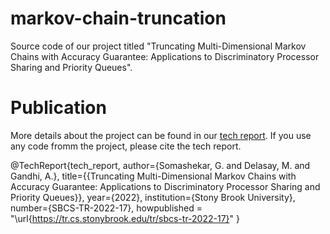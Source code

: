 # markov-chain-truncation
Source code of our project titled "Truncating Multi-Dimensional Markov Chains with Accuracy Guarantee: Applications to Discriminatory Processor Sharing and Priority Queues".

# Publication
More details about the project can be found in our [tech report](https://tr.cs.stonybrook.edu/tr/sbcs-tr-2022-17). If you use any code fromm the project, please cite the tech report.

@TechReport{tech_report,
  author={Somashekar, G. and  Delasay, M. and Gandhi, A.},
  title={{Truncating Multi-Dimensional Markov Chains with Accuracy Guarantee: Applications to Discriminatory Processor Sharing and Priority Queues}},
  year={2022},
  institution={Stony Brook University},
  number={SBCS-TR-2022-17},
  howpublished = "\url{https://tr.cs.stonybrook.edu/tr/sbcs-tr-2022-17}"
}

